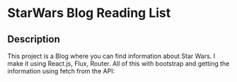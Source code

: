 # StarWars Blog Reading List

## Description

This project is a Blog where you can find information about Star Wars. I make it using React.js, Flux, Router. All of this with bootstrap and getting the information using fetch from the API:

